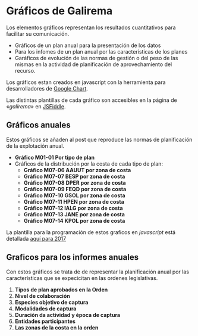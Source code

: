 # Gráficos de Galirema

Los elementos gráficos representan los resultados cuantitativos para facilitar su comunicación.

+ Gráficos de un plan anual para la presentación de los datos
+ Para los infomes de un plan anual por las caracteristicas de los planes
+ Garáficos de evolución de las normas de gestión o del peso de las mismas en la actividad de planificación de aprovechamiento del recurso.

Los gráficos estan creados en javascript con la herramienta para desarrolladores de [Google Chart](https://developers.google.com/chart/).

Las distintas plantillas de cada gráfico son accesibles en la página de «_galirema_» en [JSFiddle](https://goo.gl/gntPuo).


## Gráficos anuales

Estos gráficos se añaden al post que reproduce las normas de planificación de la explotación anual.

* __Gráfico M01-01 Por tipo de plan__
* Gráficos de la distribución por la costa de cada tipo de plan:
  * __Gráfico M07-06 AAUUT por zona de costa__
  * __Gráfico M07-07 BESP por zona de costa__
  * __Gráfico M07-08 DPER por zona de costa__
  * __Gráfico M07-09 FEQD por zona de costa__
  * __Gráfico M07-10 GSOL por zona de costa__
  * __Gráfico M07-11 HPEN por zona de costa__
  * __Gráfico M07-12 IALG por zona de costa__
  * __Gráfico M07-13 JANE por zona de costa__
  * __Gráfico M07-14 KPOL por zona de costa__

La plantilla para la programación de estos graficos en _javascript_ está detallada [aquí para 2017](tipodeplanxzonadecosta2017.md) 

## Graficos para los informes anuales

Con estos gráficos se trata de de representar la planificación anual por las características que se expecicitan en las ordenes legislativas.

1. __Tipos de plan aprobados en la Orden__
1. __Nivel de colaboración__
1. __Especies objetivo de captura__
1. __Modalidades de captura__
1. __Duración da actividad y época de captura__
1. __Entidades participantes__
1. __Las zonas de la costa en la orden__

